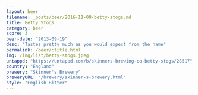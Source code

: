 ```yaml
---
layout: beer
filename: _posts/beer/2016-11-09-betty-stogs.md
title: Betty Stogs
category: beer
score: 3
beer-date: "2013-09-19"
desc: "Tastes pretty much as you would expect from the name"
permalink: /beer/:title.html
img: /img/list/betty-stogs.jpeg
untappd: "https://untappd.com/b/skinners-brewing-co-betty-stogs/28517"
country: "England"
brewery: "Skinner's Brewery"
breweryURL: "/brewery/skinner-s-brewery.html"
style: "English Bitter"
---
```

